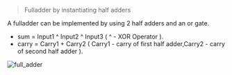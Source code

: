 > Fulladder by instantiating half adders 
 
 A fulladder can be implemented by using 2 half adders and an or gate. 
 
*  sum = Input1 ^ Input2 ^ Input3   ( ^ - XOR Operator ).
*  carry = Carry1 + Carry2          ( Carry1 - carry of first half adder,Carry2 - carry of second half adder ).




![full_adder](https://user-images.githubusercontent.com/123290522/229335090-6f97f399-244b-4ba6-9d3c-eb36cfaf26b1.jpg)
